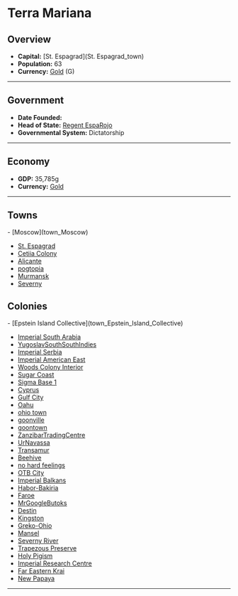 <!--UNDEDITED FILE, remove this entire line if this file has been edited!-->
# <!--NAME-->Terra Mariana<!--NAME-->

## Overview

- **Capital:** <!--CAPITAL_LINK-->[St. Espagrad](St. Espagrad_town)<!--CAPITAL_LINK-->
- **Population:** <!--POPULATION-->63<!--POPULATION-->
- **Currency:** <!--CURRENCY_LINK-->[Gold](Gold_currency)<!--CURRENCY_LINK--> (<!--CURRENCY_ABV-->G<!--CURRENCY_ABV-->)

---

## Government

- **Date Founded:** <!--FOUNDED--><none><!--FOUNDED-->
- **Head of State:** <!--LEADER_TITLE_LINK-->[Regent EspaRojo](EspaRojo_user)<!--LEADER_TITLE_LINK-->
- **Governmental System:** <!--GOVERNMENT-->Dictatorship<!--GOVERNMENT-->

---

## Economy

- **GDP:** <!--GDP-->35,785g<!--GDP-->
- **Currency:** <!--CURRENCY_LINK-->[Gold](Gold_currency)<!--CURRENCY_LINK-->

---

## Towns

<!--TOWNS-->- [Moscow](town_Moscow)
- [St. Espagrad](town_St._Espagrad)
- [Cetiia Colony](town_Cetiia_Colony)
- [Alicante](town_Alicante)
- [pogtopia](town_pogtopia)
- [Murmansk](town_Murmansk)
- [Severny](town_Severny)<!--TOWNS-->

## Colonies

<!--COLONIES-->- [Epstein Island Collective](town_Epstein_Island_Collective)
- [Imperial South Arabia](town_Imperial_South_Arabia)
- [YugoslavSouthSouthIndies](town_YugoslavSouthSouthIndies)
- [Imperial Serbia](town_Imperial_Serbia)
- [Imperial American East](town_Imperial_American_East)
- [Woods Colony Interior](town_Woods_Colony_Interior)
- [Sugar Coast](town_Sugar_Coast)
- [Sigma Base 1](town_Sigma_Base_1)
- [Cyprus](town_Cyprus)
- [Gulf City](town_Gulf_City)
- [Oahu](town_Oahu)
- [ohio town](town_ohio_town)
- [goonville](town_goonville)
- [goontown](town_goontown)
- [ZanzibarTradingCentre](town_ZanzibarTradingCentre)
- [UrNavassa](town_UrNavassa)
- [Transamur](town_Transamur)
- [Beehive](town_Beehive)
- [no hard feelings](town_no_hard_feelings)
- [OTB City](town_OTB_City)
- [Imperial Balkans](town_Imperial_Balkans)
- [Habor-Bakiria](town_Habor-Bakiria)
- [Faroe](town_Faroe)
- [MrGoogleButoks](town_MrGoogleButoks)
- [Destin](town_Destin)
- [Kingston](town_Kingston)
- [Greko-Ohio](town_Greko-Ohio)
- [Mansel](town_Mansel)
- [Severny River](town_Severny_River)
- [Trapezous Preserve](town_Trapezous_Preserve)
- [Holy Pigism](town_Holy_Pigism)
- [Imperial Research Centre](town_Imperial_Research_Centre)
- [Far Eastern Krai](town_Far_Eastern_Krai)
- [New Papaya](town_New_Papaya)<!--COLONIES-->

---
